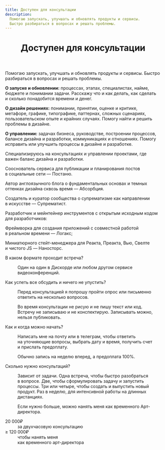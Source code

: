 ```yaml
---
title: Доступен для консультации
description:
  Помогаю запускать, улучшать и обновлять продукты и сервисы.
  Быстро разбираться в вопросах и решать проблемы.
---
```


<div class="consultancy">
	<header class="consultancy__header g">
		<h1 class="consultancy__title">Доступен для консультации</h1>
	</header>
	<section class="consultancy__section g" id="about">
		<p class="preview">
			Помогаю запускать, улучшать и&nbsp;обновлять продукты и&nbsp;сервисы.
			Быстро разбираться в&nbsp;вопросах и&nbsp;решать проблемы.
		</p>
		<p class="article__enumeration">
			<strong>О&nbsp;запуске и&nbsp;обновлении:</strong>
			<span>процессах, этапах, специалистах, найме, бюджете и&nbsp;понимании задачи. Расскажу что и&nbsp;как делать, как сделать и&nbsp;сколько понадобится времени и&nbsp;денег.</span>
		</p>
		<p class="article__enumeration">
			<strong>О&nbsp;дизайн решениях:</strong>
			<span>понимании, принятии, оценке и&nbsp;критике, метафоре, графике, типографике, паттернах, сложных сценариях, пользовательском опыте и&nbsp;крайних случаях. Помогу найти и&nbsp;решить проблемы в&nbsp;дизайне.</span>
		</p>
		<p class="article__enumeration">
			<strong>О&nbsp;управлении:</strong>
			<span>задачах бизнеса, руководстве, построении процессов, балансе дизайна и&nbsp;разработки, коммуникациях и&nbsp;отношениях. Помогу исправить или улучшить процессы в&nbsp;дизайне и&nbsp;разработке.</span>
		</p>
	</section>
	<section class="consultancy__section g" id="who">
		<p class="p about">Специализируюсь на&nbsp;консультациях и&nbsp;управлении проектами, где важен баланс дизайна и&nbsp;разработки.</p>
		<!-- <e-link-preview class="now" href="/ru/now">Посмотреть <br>над чем работаю сейчас</e-link-preview> -->
		<div class="details">
			<p class="p">Сооснователь сервиса для публикации и&nbsp;планирования постов в&nbsp;социальные сети — <e-link-external href="https://postanu.com">Постаню</e-link-external>.</p>
			<p class="p">Автор англоязычного блога о&nbsp;фундаментальных основах и&nbsp;темных оттенках дизайна сквозь время — <e-link-external href="https://absorptie.cc">Абсорбция</e-link-external>.</p>
			<p class="p">Создатель и&nbsp;куратор сообщества о&nbsp;супрематизме как направлении в&nbsp;искусстве — <e-link-external href="https://suprematist.cc">Супрематист</e-link-external>.</p>
			<p class="p">Разработчик и&nbsp;мейнтейнер инструментов с&nbsp;открытым исходным кодом для разработчиков:</p>
			<p class="p">Фреймворка для создания приложений с&nbsp;совместной работой в&nbsp;реальном времени — <e-link-external href="https://github.com/logux">Логакс</e-link-external>;</p>
			<p class="p">Миниатюрного стейт-менеджера для Реакта, Преакта, Вью, Свелте и&nbsp;чистого&nbsp;JS — <e-link-external href="https://github.com/nanostores">Наносторс</e-link-external>.</p>
		</div>
	</section>
	<section class="consultancy__section g" id="questions">
		<dl>
			<dt>В&nbsp;каком формате проходит встреча?</dt>
			<dd>
				<p>Один на&nbsp;один в&nbsp;Дискорде или любом другом сервисе видеоконференций.</p>
			</dd>
			<dt>Как успеть все обсудить и&nbsp;ничего не&nbsp;упустить?</dt>
			<dd>
				<p>Перед консультацией я&nbsp;попрошу пройти опрос или письменно ответить на&nbsp;несколько вопросов.</p>
				<p>Во&nbsp;время консультации не&nbsp;рисую и&nbsp;не&nbsp;пишу текст или код. Встречу не&nbsp;записываю и&nbsp;не&nbsp;конспектирую. Записывать можно, нельзя публиковать.</p>
			</dd>
			<dt>Как и&nbsp;когда можно начать?</dt>
			<dd>
				<p>Написать мне на&nbsp;почту или в&nbsp;телеграм, чтобы ответить на&nbsp;уточняющие вопросы, выбрать дату и&nbsp;время, получить счет и&nbsp;прислать предоплату.</p>
				<p>Обычно запись на&nbsp;неделю вперед, а&nbsp;предоплата 100%.</p>
			</dd>
			<dt>Сколько нужно консультаций?</dt>
			<dd>
				<p>Зависит от&nbsp;задачи. Одна встреча, чтобы быстро разобраться в&nbsp;вопросе. Две, чтобы сформулировать задачу и&nbsp;запустить процессы. Три или четыре, чтобы создать и&nbsp;выпустить новый продукт. Раз в&nbsp;неделю, для интенсивной работы на&nbsp;длинных дистанциях.</p>
				<p>Если нужно больше, можно нанять меня как временного Арт-директора.</p>
			</dd>
		</dl>
	</section>
	<section class="consultancy__section g" id="pricing">
		<dl>
			<div>
				<dt>20 000₽</dt>
				<dd>за&nbsp;двухчасовую консультацию</dd>
			</div>
			<div>
				<dt>≥ 120 000₽</dt>
				<dd>чтобы нанять меня <br>как временного арт-директора</dd>
			</div>
		</dl>
	</section>
</div>

<style lang="stylus" scoped>
.consultancy
	display: grid

	@media (max-width: 736px)
		margin-top: 220px

.consultancy__header
	position: sticky
	top: 10px
	z-index: -1
	grid-auto-rows: max-content

	@media (max-width: 736px)
		position: sticky
		align-items: flex-end

.consultancy__title
	grid-column: j / span 2
	font-weight: bold

.consultancy__section
	grid-auto-rows: minmax(60px, auto)

	&:not(:first-of-type)
		padding-top: 310px

		@media (max-width: 736px)
			padding-top: 240px

	> *
		grid-column: j / span 2

#preview
	@media (max-width: 736px)
		padding-top: 300px

#about
	gap: 120px 20px

	@media (max-width: 736px)
		gap: 120px 0

	.preview
		height: 160px

		@media (max-width: 736px)
			height: 200px

#who
	.p:first-letter
		padding-left: 30px

	.about
		grid-row-end: span 7

		@media (max-width: 736px)
			grid-row-end: inherit
			margin-bottom: 240px

	.now
		grid-area: 4 / e / span 2

		@media (max-width: 736px)
			grid-row: auto
			grid-column: j
			margin-bottom: 120px

	.details
		> p
			padding-bottom: 0px

		> p:nth-child(1), p:nth-child(3)
			padding-bottom: 60px

		> p:nth-child(2)
			padding-bottom: 20px

#questions
	dl
		display: grid
		grid-template-columns: repeat(4, 1fr)
		grid-column: h / span 4
		gap: 60px 20px

		@media (max-width: 736px)
			display: flex
			flex-direction: column
			grid-column: j / span 2
			gap: 0px

		dt
			grid-column: 1

			@media (max-width: 736px)
				padding-bottom: 20px
				font-weight: 700

				&:not(:first-of-type)
					padding-top: 120px

		dd
			grid-column: 3 / 5
			color: inherit

		p:first-letter
			padding-left: 30px

#pricing
	dl
		display: grid
		grid-column-end: span 3
		gap: 120px

		dt
			font-size: 60px
			font-weight: 600

			@media (max-width: 736px)
				font-size: 11vw

.article__enumeration
	> strong
		display: block
		padding-bottom: 20px

	> span
		display: block

		&:first-letter
			padding-left: 150px

			@media (max-width: 1440px)
				padding-left: 30px
</style>
